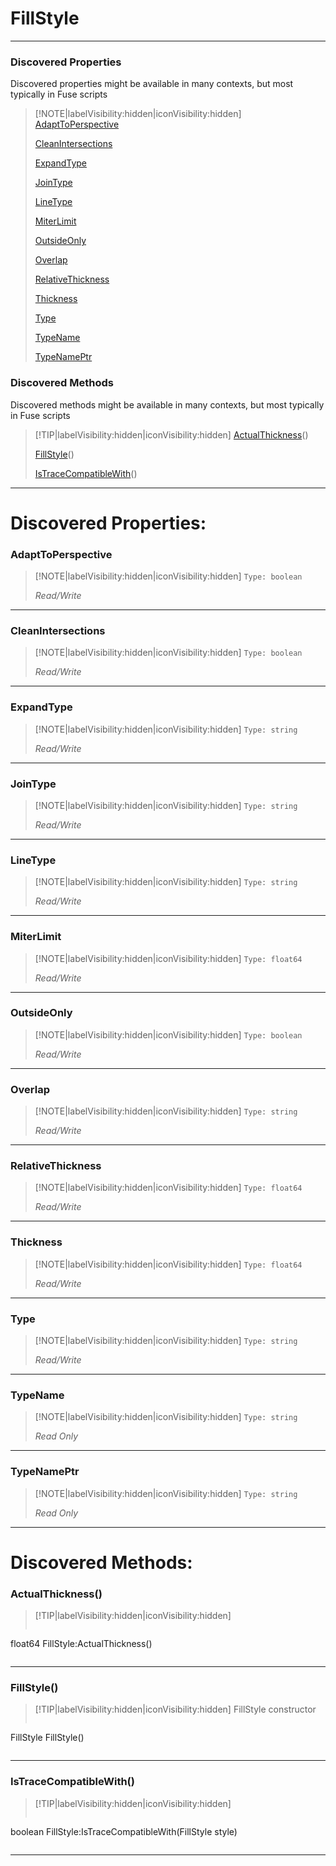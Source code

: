 # FillStyle
___
### Discovered Properties  
Discovered properties might be available in many contexts, but most typically in Fuse scripts  
> [!NOTE|labelVisibility:hidden|iconVisibility:hidden]
> [AdaptToPerspective](#AdaptToPerspective)
>
> [CleanIntersections](#CleanIntersections)
>
> [ExpandType](#ExpandType)
>
> [JoinType](#JoinType)
>
> [LineType](#LineType)
>
> [MiterLimit](#MiterLimit)
>
> [OutsideOnly](#OutsideOnly)
>
> [Overlap](#Overlap)
>
> [RelativeThickness](#RelativeThickness)
>
> [Thickness](#Thickness)
>
> [Type](#Type)
>
> [TypeName](#TypeName)
>
> [TypeNamePtr](#TypeNamePtr)
>
### Discovered Methods  
Discovered methods might be available in many contexts, but most typically in Fuse scripts  
> [!TIP|labelVisibility:hidden|iconVisibility:hidden]
> [ActualThickness](#ActualThickness)()
>
> [FillStyle](#FillStyle)()
>
> [IsTraceCompatibleWith](#IsTraceCompatibleWith)()
>
___

# Discovered Properties: <!-- {docsify-ignore} -->

### AdaptToPerspective
> [!NOTE|labelVisibility:hidden|iconVisibility:hidden]
> `Type: boolean`
>
> *<span class="read_write">Read/Write</span>*
>
___

### CleanIntersections
> [!NOTE|labelVisibility:hidden|iconVisibility:hidden]
> `Type: boolean`
>
> *<span class="read_write">Read/Write</span>*
>
___

### ExpandType
> [!NOTE|labelVisibility:hidden|iconVisibility:hidden]
> `Type: string`
>
> *<span class="read_write">Read/Write</span>*
>
___

### JoinType
> [!NOTE|labelVisibility:hidden|iconVisibility:hidden]
> `Type: string`
>
> *<span class="read_write">Read/Write</span>*
>
___

### LineType
> [!NOTE|labelVisibility:hidden|iconVisibility:hidden]
> `Type: string`
>
> *<span class="read_write">Read/Write</span>*
>
___

### MiterLimit
> [!NOTE|labelVisibility:hidden|iconVisibility:hidden]
> `Type: float64`
>
> *<span class="read_write">Read/Write</span>*
>
___

### OutsideOnly
> [!NOTE|labelVisibility:hidden|iconVisibility:hidden]
> `Type: boolean`
>
> *<span class="read_write">Read/Write</span>*
>
___

### Overlap
> [!NOTE|labelVisibility:hidden|iconVisibility:hidden]
> `Type: string`
>
> *<span class="read_write">Read/Write</span>*
>
___

### RelativeThickness
> [!NOTE|labelVisibility:hidden|iconVisibility:hidden]
> `Type: float64`
>
> *<span class="read_write">Read/Write</span>*
>
___

### Thickness
> [!NOTE|labelVisibility:hidden|iconVisibility:hidden]
> `Type: float64`
>
> *<span class="read_write">Read/Write</span>*
>
___

### Type
> [!NOTE|labelVisibility:hidden|iconVisibility:hidden]
> `Type: string`
>
> *<span class="read_write">Read/Write</span>*
>
___

### TypeName
> [!NOTE|labelVisibility:hidden|iconVisibility:hidden]
> `Type: string`
>
> *<span class="read_only">Read Only</span>*
>
___

### TypeNamePtr
> [!NOTE|labelVisibility:hidden|iconVisibility:hidden]
> `Type: string`
>
> *<span class="read_only">Read Only</span>*
>
___


# Discovered Methods: <!-- {docsify-ignore} -->

### ActualThickness()
> [!TIP|labelVisibility:hidden|iconVisibility:hidden]
> ```php
float64 FillStyle:ActualThickness()
> ```
>
___

### FillStyle()
> [!TIP|labelVisibility:hidden|iconVisibility:hidden]
> FillStyle constructor
>
> ```php
FillStyle FillStyle()
> ```
>
___

### IsTraceCompatibleWith()
> [!TIP|labelVisibility:hidden|iconVisibility:hidden]
> ```php
boolean FillStyle:IsTraceCompatibleWith(FillStyle style)
> ```
>
___

